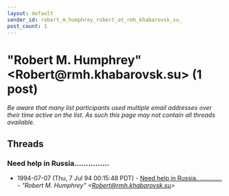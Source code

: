 ```yaml
---
layout: default
sender_id: robert_m_humphrey_robert_at_rmh_khabarovsk_su_
post_count: 1
---
```


# "Robert M. Humphrey" <Robert<span>@</span>rmh.khabarovsk.su> (1 post)

_Be aware that many list participants used multiple email addresses over their time active on the list. As such this page may not contain all threads available._

## Threads

### Need help in Russia...............
+ 1994-07-07 (Thu, 7 Jul 94 00:15:48 PDT) - [Need help in Russia...............](/archive/1994/07/9ca4faa1c7dc7c3da0ef17d24225a803ed0b465fbc5f4c8e490effd2aaf9a4e5) - _"Robert M. Humphrey" \<Robert@rmh.khabarovsk.su\>_


